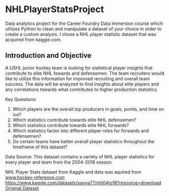 # NHLPlayerStatsProject
Data analytics project for the Career Foundry Data Immersion course which utilizes Python to clean and manipulate a dataset of your choice in order to create a custom analysis. I chose a NHL player statistic dataset that was acquired from kaggle.com.
## Introduction and Objective
A USHL junior hockey team is looking for statistical player insights that contribute to elite NHL fowards and defensemen. The team recruiters would like to utilize this information for improved recruiting and overall team success. The data will be analyzed to find insights about elite players and any correlations towards what contributes to higher production statistics. 

Key Questions:
1) Which players are the overall top producers in goals, points, and time on ice?
2) Which statistics contribute towards elite NHL defensemen?
3) Which statistics contribute towards elite NHL forwards?
4) Which statistics factor into different player roles for forwards and defensemen?
5) Do certain teams have better overall player statistics throughout the timeframe of this dataset?

Data Source:
This dataset contains a variety of NHL player statistics for every player and team from the 2004-2018 season.

NHL Player Stats dataset from Kaggle and data was aquired from www.hockey-reference.com
https://www.kaggle.com/datasets/xavya77/nhl04to18?resource=download
[Original Dataset](https://www.kaggle.com/datasets/xavya77/nhl04to18/download?datasetVersionNumber=2)
